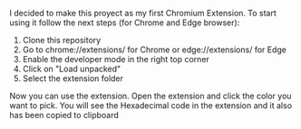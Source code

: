 I decided to make this proyect as my first Chromium Extension.
To start using it follow the next steps (for Chrome and Edge browser):
1.  Clone this repository
2.  Go to chrome://extensions/ for Chrome or edge://extensions/ for Edge 
3.  Enable the developer mode in the right top corner
4.  Click on "Load unpacked"
5.  Select the extension folder
   
Now you can use the extension.
Open the extension and click the color you want to pick. You will see the Hexadecimal code in the extension and it also has been copied to clipboard  
